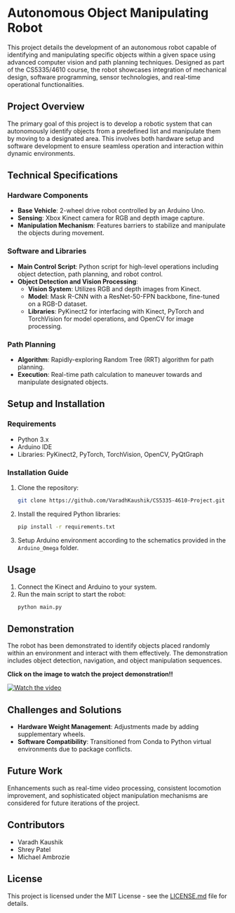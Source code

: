 # Autonomous Object Manipulating Robot

This project details the development of an autonomous robot capable of identifying and manipulating specific objects within a given space using advanced computer vision and path planning techniques. Designed as part of the CS5335/4610 course, the robot showcases integration of mechanical design, software programming, sensor technologies, and real-time operational functionalities.

## Project Overview

The primary goal of this project is to develop a robotic system that can autonomously identify objects from a predefined list and manipulate them by moving to a designated area. This involves both hardware setup and software development to ensure seamless operation and interaction within dynamic environments.

## Technical Specifications

### Hardware Components

- **Base Vehicle**: 2-wheel drive robot controlled by an Arduino Uno.
- **Sensing**: Xbox Kinect camera for RGB and depth image capture.
- **Manipulation Mechanism**: Features barriers to stabilize and manipulate the objects during movement.

### Software and Libraries

- **Main Control Script**: Python script for high-level operations including object detection, path planning, and robot control.
- **Object Detection and Vision Processing**:
  - **Vision System**: Utilizes RGB and depth images from Kinect.
  - **Model**: Mask R-CNN with a ResNet-50-FPN backbone, fine-tuned on a RGB-D dataset.
  - **Libraries**: PyKinect2 for interfacing with Kinect, PyTorch and TorchVision for model operations, and OpenCV for image processing.

### Path Planning

- **Algorithm**: Rapidly-exploring Random Tree (RRT) algorithm for path planning.
- **Execution**: Real-time path calculation to maneuver towards and manipulate designated objects.

## Setup and Installation

### Requirements

- Python 3.x
- Arduino IDE
- Libraries: PyKinect2, PyTorch, TorchVision, OpenCV, PyQtGraph

### Installation Guide

1. Clone the repository:
   ```bash
   git clone https://github.com/VaradhKaushik/CS5335-4610-Project.git
   ```
2. Install the required Python libraries:
   ```bash
   pip install -r requirements.txt
   ```
3. Setup Arduino environment according to the schematics provided in the `Arduino_Omega` folder.

## Usage

1. Connect the Kinect and Arduino to your system.
2. Run the main script to start the robot:
   ```bash
   python main.py
   ```

## Demonstration

The robot has been demonstrated to identify objects placed randomly within an environment and interact with them effectively. The demonstration includes object detection, navigation, and object manipulation sequences.

**Click on the image to watch the project demonstration!!**

[![Watch the video](https://img.youtube.com/vi/Y-eC66pAPso/maxresdefault.jpg)](https://youtu.be/Y-eC66pAPso)

## Challenges and Solutions

- **Hardware Weight Management**: Adjustments made by adding supplementary wheels.
- **Software Compatibility**: Transitioned from Conda to Python virtual environments due to package conflicts.

## Future Work

Enhancements such as real-time video processing, consistent locomotion improvement, and sophisticated object manipulation mechanisms are considered for future iterations of the project.

## Contributors

- Varadh Kaushik
- Shrey Patel
- Michael Ambrozie

## License

This project is licensed under the MIT License - see the [LICENSE.md](LICENSE.md) file for details.
